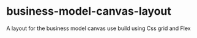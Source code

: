 # business-model-canvas-layout
A layout for the business model canvas use build using Css grid and Flex
